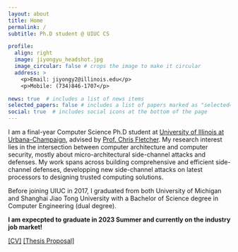 ```yaml
---
layout: about
title: Home
permalink: /
subtitle: Ph.D student @ UIUC CS

profile:
  align: right
  image: jiyongyu_headshot.jpg
  image_circular: false # crops the image to make it circular
  address: >
    <p>Email: jiyongy2@illinois.edu</p>
    <p>Mobile: (734)846-1707</p>

news: true  # includes a list of news items
selected_papers: false # includes a list of papers marked as "selected={true}"
social: true  # includes social icons at the bottom of the page
---
```


I am a final-year Computer Science Ph.D student at [University of Illinois at Urbana-Champaign](https://illinois.edu), advised by [Prof. Chris Fletcher](https://cwfltcher.net). My research interest lies in the intersection between computer architecture and computer security, mostly about micro-architectural side-channel attacks and defenses. My work spans across building comprehensive and efficient side-channel defenses, developping new side-channel attacks on latest processors to designing trusted computing solutions.

Before joining UIUC in 2017, I graduated from both University of Michigan and Shanghai Jiao Tong University with a Bachelor of Science degree in Computer Engineering (dual degree). 

**I am expecpted to graduate in 2023 Summer and currently on the industry job market!**

[\[CV\]](/assets/pdf/cv.pdf) [\[Thesis Proposal\]](/assets/pdf/proposal.pdf)
